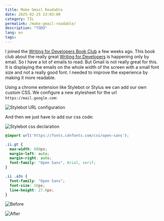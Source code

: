 ```yaml
---
title: Make Gmail Readable
date: 2025-02-25 23:03:00
category: TIL
permalink: /make-gmail-readable/
description: "TODO"
lang: en
tags: 
---
```


I joined the [Writing for Developers Book Club](https://eatonphil.com/2025-writing-for-developers.html) a few weeks ago.
This book club about the really great [Writing for Developers](https://www.manning.com/books/writing-for-developers) is happening only by email. So I have a lot of emails to read.
But Gmail is not really great for this. It is displaying the emails on the whole width of the screen with a small font size and not a really good font.
I needed to improve the experience by making it more readable.

Using a chrome extension like Stylebot or Stylus we can add our own custom CSS. We configure a new stylesheet for the url `https://mail.google.com`:

![Stylebot URL configuration](/images/make-gmail-readable/make-gmail-readable-6.png)

And then we just have to add our css code:

![Stylebot css declaration](/images/make-gmail-readable/make-gmail-readable-7.png)

```css
@import url('https://fonts.cdnfonts.com/css/open-sans');

.ii.gt {
  max-width: 680px;
  margin-left: auto;
  margin-right: auto;
  font-family: "Open Sans", Arial, serif;
}

.ii .a3s {
  font-family: "Open Sans";
  font-size: 16px;
  line-height: 27.6px;
}
```

![Before](/images/make-gmail-readable/make-gmail-readable-5.png)

![After](/images/make-gmail-readable/make-gmail-readable-4.png)